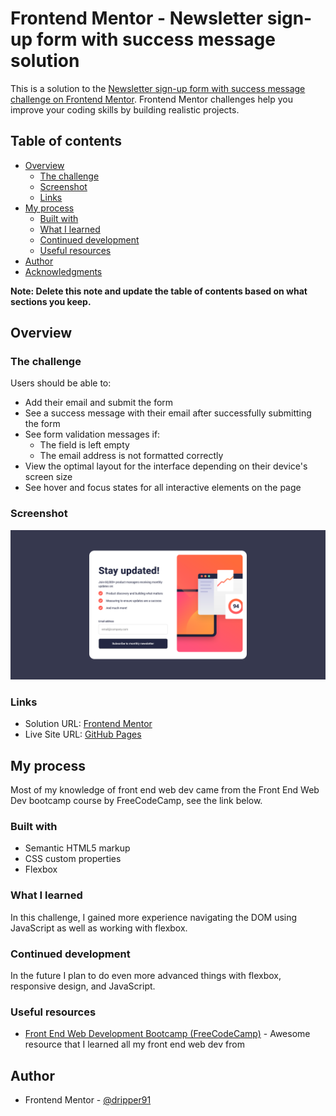 # Frontend Mentor - Newsletter sign-up form with success message solution

This is a solution to the [Newsletter sign-up form with success message challenge on Frontend Mentor](https://www.frontendmentor.io/challenges/newsletter-signup-form-with-success-message-3FC1AZbNrv). Frontend Mentor challenges help you improve your coding skills by building realistic projects. 

## Table of contents

- [Overview](#overview)
  - [The challenge](#the-challenge)
  - [Screenshot](#screenshot)
  - [Links](#links)
- [My process](#my-process)
  - [Built with](#built-with)
  - [What I learned](#what-i-learned)
  - [Continued development](#continued-development)
  - [Useful resources](#useful-resources)
- [Author](#author)
- [Acknowledgments](#acknowledgments)

**Note: Delete this note and update the table of contents based on what sections you keep.**

## Overview

### The challenge

Users should be able to:

- Add their email and submit the form
- See a success message with their email after successfully submitting the form
- See form validation messages if:
  - The field is left empty
  - The email address is not formatted correctly
- View the optimal layout for the interface depending on their device's screen size
- See hover and focus states for all interactive elements on the page

### Screenshot

![](./assets/images/Screenshot%202024-06-26%20at%2020-33-26.png)

### Links

- Solution URL: [Frontend Mentor](https://www.frontendmentor.io/solutions/responsive-newsletter-sign-up-using-css-flexbox-OZQhtKB2Mx)
- Live Site URL: [GitHub Pages](https://dripper91.github.io/newsletter-sign-up-with-success-message-frontend-mentor/)

## My process

Most of my knowledge of front end web dev came from the Front End Web Dev bootcamp course by FreeCodeCamp, see the link below.

### Built with

- Semantic HTML5 markup
- CSS custom properties
- Flexbox

### What I learned

In this challenge, I gained more experience navigating the DOM using JavaScript as well as working with flexbox.

### Continued development

In the future I plan to do even more advanced things with flexbox, responsive design, and JavaScript.

### Useful resources

- [Front End Web Development Bootcamp (FreeCodeCamp)](https://www.youtube.com/watch?v=zJSY8tbf_ys&t=170s) - Awesome resource that I learned all my front end web dev from

## Author

- Frontend Mentor - [@dripper91](https://www.frontendmentor.io/profile/dripper91)
